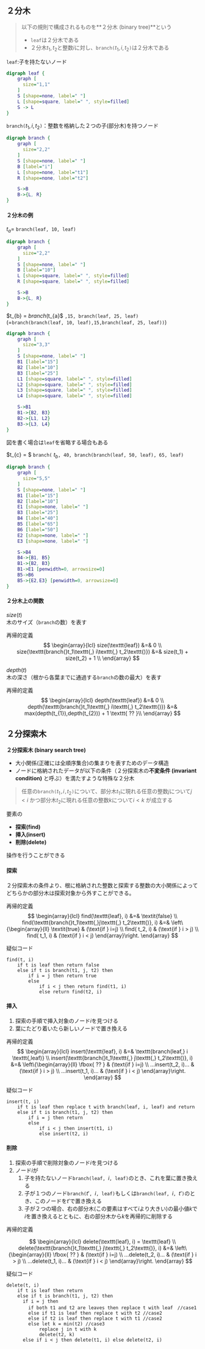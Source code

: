 
## ２分木

> 以下の規則で構成されるものを**２分木 (binary tree)**という
> - `leaf`は２分木である
 > - ２分木$t_{1},t_{2}$と整数$i$に対し、`branch(`$t_{1},i,t_{2}$`)`は２分木である

`leaf`:子を持たないノード
```dot
digraph leaf {
    graph [
      size="1,1"
    ]
    S [shape=none, label=" "]
    L [shape=square, label=" ", style=filled]
    S -> L
}
```

`branch(`$t_{1},i,t_{2}$`)`：整数を格納した２つの子(部分木)を持つノード

```dot
digraph branch {
    graph [
      size="2,2"
    ]
    S [shape=none, label=" "]
    B [label="i"]
    L [shape=none, label="t1"]
    R [shape=none, label="t2"]

    S->B
    B->{L, R}
}
```


#### ２分木の例
$t_{a} =$ `branch(leaf, 10, leaf)`

```dot
digraph branch {
    graph [
      size="2,2"
    ]
    S [shape=none, label=" "]
    B [label="10"]
    L [shape=square, label=" ", style=filled]
    R [shape=square, label=" ", style=filled]

    S->B
    B->{L, R}
}
```

$t_{b} = $`branch(`$t_{a}$ `,15, branch(leaf, 25, leaf)`<br>
(=`branch(branch(leaf, 10, leaf),15,branch(leaf, 25, leaf))`)

```dot
digraph branch {
    graph [
      size="3,3"
    ]
    S [shape=none, label=" "]
    B1 [label="15"]
    B2 [label="10"]
    B3 [label="25"]
    L1 [shape=square, label=" ", style=filled]
    L2 [shape=square, label=" ", style=filled]
    L3 [shape=square, label=" ", style=filled]
    L4 [shape=square, label=" ", style=filled]

    S->B1
    B1->{B2, B3}
    B2->{L1, L2}
    B3->{L3, L4}
}
```
図を書く場合は`leaf`を省略する場合もある

$t_{c} = $ `branch(` $t_{b}$`, 40, branch(branch(leaf, 50, leaf), 65, leaf)`

```dot
digraph branch {
    graph [
      size="5,5"
    ]
    S [shape=none, label=" "]
    B1 [label="15"]
    B2 [label="10"]
    E1 [shape=none, label=" "]
    B3 [label="25"]
    B4 [label="40"]
    B5 [label="65"]
    B6 [label="50"]
    E2 [shape=none, label=" "]
    E3 [shape=none, label=" "]

    S->B4
    B4->{B1, B5}
    B1->{B2, B3}
    B1->E1 [penwidth=0, arrowsize=0]
    B5->B6
    B5->{E2,E3} [penwidth=0, arrowsize=0]
}
```

#### ２分木上の関数

$size(t)$<br>
木のサイズ（`branch`の数）を表す

再帰的定義<br>
$$
\begin{array}{lcl}
size(\texttt{leaf}) &=& 0 \\
size(\texttt{branch(}t_1\texttt{,} i\texttt{,} t_2\texttt{)}) &=& size(t_1) + size(t_2) + 1 \\
\end{array}
$$

$depth(t)$<br>木の深さ（根から各葉までに通過する`branch`の数の最大）を表す

再帰的定義<br>
$$
\begin{array}{lcl}
depth(\texttt{leaf}) &=& 0 \\
depth(\texttt{branch(}t_1\texttt{,} i\texttt{,} t_2\texttt{)}) &=& max(depth(t_{1}),depth(t_{2})) + 1 \texttt{ ?? }\\
\end{array}
$$



## ２分探索木
**２分探索木 (binary search tree)** 
- 大小関係(正確には全順序集合)の集まりを表すためのデータ構造
- ノードに格納されたデータが以下の条件（２分探索木の**不変条件 (invariant condition)** と呼ぶ）を満たすような特殊な２分木
> 任意の`branch(`$t_{1}$`,`$i$`,`$t_{2}$`)`について、部分木$t_{1}$に現れる任意の整数$j$について$j<i$ かつ部分木$t_{2}$に現れる任意の整数$k$について$i<k$ が成立する


要素の
- **探索(find)**
- **挿入(insert)**
- **削除(delete)**

操作を行うことができる


#### 探索

２分探索木の条件より、根に格納された整数と探索する整数の大小関係によってどちらかの部分木は探索対象から外すことができる。

再帰的定義<br>
$$
\begin{array}{lcl}
find(\texttt{leaf}, i) &=& \textit{false} \\
find(\texttt{branch(}t_1\texttt{,}j\texttt{,} t_2\texttt{)}, i) &=& \left\{\begin{array}{ll}
     \textit{true} & (\text{if } i=j) \\
     find( t_2, i) & (\text{if } i > j) \\
     find( t_1, i) & (\text{if } i < j) \end{array}\right.
\end{array}
$$


疑似コード<br>
```
find(t, i)
    if t is leaf then return false
    else if t is branch(t1, j, t2) then
        if i = j then return true
        else 
            if i < j then return find(t1, i)
            else return find(t2, i)
```



#### 挿入

1. 探索の手順で挿入対象のノード$i$を見つける
2. 葉にたどり着いたら新しいノードで置き換える



再帰的定義<br>
$$
\begin{array}{lcl}
insert(\texttt{leaf}, i) &=& \texttt{branch(leaf,} i \texttt{,leaf)} \\
insert(\texttt{branch(}t_1\texttt{,} j\texttt{,} t_2\texttt{)}, i) &=& \left\{\begin{array}{ll}
     \fbox{ ?? }         & (\text{if } i=j) \\
     ...insert(t_2, i)... & (\text{if } i > j) \\
     ...insert(t_1, i)... & (\text{if } i < j) \end{array}\right.
\end{array}
$$


疑似コード<br>
```
insert(t, i)
    if t is leaf then replace t with branch(leaf, i, leaf) and return
    else if t is branch(t1, j, t2) then
        if i = j then return
        else 
            if i < j then insert(t1, i)
            else insert(t2, i)
```



#### 削除

1. 探索の手順で削除対象のノード$i$を見つける
2. ノード$i$が
    1. 子を持たないノード$\texttt{branch(leaf, }i \texttt{, leaf)}$のとき、これを葉に置き換える
    2. 子が１つのノード$\texttt{branch(} t' \texttt{, } i \texttt{, leaf)}$もしくは$\texttt{branch(leaf, }i \texttt{, } t'\texttt{)}$のとき、このノードを$t'$で置き換える
    3. 子が２つの場合、右の部分木(この要素はすべて$i$より大きい)の最小値$k$で$i$を置き換えるとともに、右の部分木から$k$を再帰的に削除する

再帰的定義<br>

$$
\begin{array}{lcl}
delete(\texttt{leaf}, i) = \texttt{leaf} \\
delete(\texttt{branch(}t_1\texttt{,} j\texttt{,} t_2\texttt{)}, i) &=& \left\{\begin{array}{ll}
     \fbox{ ?? }         & (\text{if } i=j) \\
     ...delete(t_2, i)... & (\text{if } i > j) \\
     ...delete(t_1, i)... & (\text{if } i < j) \end{array}\right.
\end{array}
$$

疑似コード<br>
```
delete(t, i)
    if t is leaf then return 
    else if t is branch(t1, j, t2) then
      if i = j then
        if both t1 and t2 are leaves then replace t with leaf　//case1
        else if t1 is leaf then replace t with t2 //case2
        else if t2 is leaf then replace t with t1 //case2
        else let k = min(t2) //case3
            replace j in t with k
            delete(t2, k)
      else if i < j then delete(t1, i) else delete(t2, i)
```